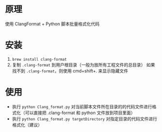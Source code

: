 # 原理
使用 ClangFormat + Python 脚本批量格式化代码

# 安装
1. `brew install clang-format`
2. 复制 `.clang-format` 到用户根目录（一般为放所有工程文件的总目录）
如果找不到 `.clang-format`，则使用 cmd+shift+. 来显示隐藏文件

# 使用
+ 执行 `python Clang_format.py` 对当前脚本文件所在目录的的代码文件进行格式化（可以直接把 .clang-format 和 python 文件放到项目里面）
+ 执行 `python Clang_format.py targetDirectory` 对指定目录的代码文件进行格式化（建议）
